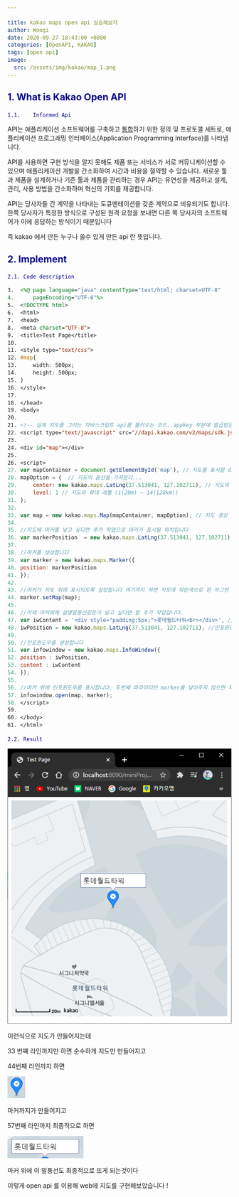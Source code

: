```yaml
---

title: kakao maps open api 실습해보자
author: Woogi
date: 2020-09-27 18:43:00 +0800
categories: [OpenAPI, KAKAO]
tags: [open api]
image:
  src: /assets/img/kakao/map_1.png
---
```


## <span style="color:darkblue">1. What is Kakao Open API</span>

<span style="color:darkblue">`1.1.    Informed Api`</span>

API는 애플리케이션 소프트웨어를 구축하고 [통합](https://www.redhat.com/ko/topics/integration)하기 위한 정의 및 프로토콜 세트로, 애플리케이션 프로그래밍 인터페이스(Application Programming Interface)를 나타냅니다.

API를 사용하면 구현 방식을 알지 못해도 제품 또는 서비스가 서로 커뮤니케이션할 수 있으며 애플리케이션 개발을 간소화하여 시간과 비용을 절약할 수 있습니다. 새로운 툴과 제품을 설계하거나 기존 툴과 제품을 관리하는 경우 API는 유연성을 제공하고 설계, 관리, 사용 방법을 간소화하며 혁신의 기회를 제공합니다.

API는 당사자들 간 계약을 나타내는 도큐멘테이션을 갖춘 계약으로 비유되기도 합니다. 한쪽 당사자가 특정한 방식으로 구성된 원격 요청을 보내면 다른 쪽 당사자의 소프트웨어가 이에 응답하는 방식이기 때문입니다

 

즉 kakao 에서 만든 누구나 쓸수 있게 만든 api 란 뜻입니다.



## <span style="color:darkblue">2. Implement</span>

<span style="color:darkblue">`2.1. Code description`</span>

```jsp
3.	<%@ page language="java" contentType="text/html; charset=UTF-8"
4.	    pageEncoding="UTF-8"%>
5.	<!DOCTYPE html>
6.	<html>
7.	<head>
8.	<meta charset="UTF-8">
9.	<title>Test Page</title>
10.	
11.	<style type="text/css">
12.	#map{
13.		width: 500px;
14.		height: 500px;
15.	}
16.	</style>
17.	
18.	</head>
19.	<body>
20.	
21.	<!-- 실제 지도를 그리는 자바스크립트 api를 불러오는 코드..appkey 부분에 발급받은 코드 넣으면 됩니다.  -->
22.	<script type="text/javascript" src="//dapi.kakao.com/v2/maps/sdk.js?appkey=???????????????"></script>
23.	
24.	<div id="map"></div>
25.	
26.	<script>    
27.	var mapContainer = document.getElementById('map'), // 지도를 표시할 div를 가져온다.
28.	mapOption = {  // 지도의 옵션을 가져온다...
29.	    center: new kakao.maps.LatLng(37.513041, 127.102711), // 지도의 중심좌표 (위도와 경도)
30.	    level: 1 // 지도의 확대 레벨 (1(20m) ~ 14(128km))
31.	};
32.	
33.	var map = new kakao.maps.Map(mapContainer, mapOption); // 지도 생성 및 객체 리턴 .. 여기까지만 해도 위에서 설정한 대로의 지도가 보인다.
34.	
35.	//지도에 마커를 넣고 싶다면 추가 작업으로 마커가 표시될 위치입니다 
36.	var markerPosition  = new kakao.maps.LatLng(37.513041, 127.102711); 
37.	
38.	//마커를 생성합니다
39.	var marker = new kakao.maps.Marker({
40.	position: markerPosition
41.	});
42.	
43.	//마커가 지도 위에 표시되도록 설정합니다 여기까지 하면 지도에 파란색으로 된 자그만 표시가 생성됩니다.
44.	marker.setMap(map);
45.	 
46.	//이제 마커위에 설명말풍선같은거 넣고 싶다면 할 추가 작업입니다.
47.	var iwContent = '<div style="padding:5px;">롯데월드타워<br></div>', // 인포윈도우에 표출될 내용으로 HTML 문자열이나 document element가 가능합니다
48.	iwPosition = new kakao.maps.LatLng(37.513041, 127.102711); //인포윈도우 표시 위치입니다
49.	
50.	//인포윈도우를 생성합니다
51.	var infowindow = new kakao.maps.InfoWindow({
52.	position : iwPosition, 
53.	content : iwContent 
54.	});
55.	
56.	//마커 위에 인포윈도우를 표시합니다. 두번째 파라미터인 marker를 넣어주지 않으면 지도 위에 표시됩니다
57.	infowindow.open(map, marker);  
58.	</script>
59.	
60.	</body>
61.	</html>

```

<span style="color:darkblue">`2.2. Result`</span>

![img](/assets/img/kakao/map_1.png)

이런식으로 지도가 만들어지는데 

33 번쨰 라인까지만 하면 순수하게 지도만 만들어지고

44번째 라인까지 하면 

![img](/assets/img/kakao/map_2.png) 

마커까지가 만들어지고 

57번째 라인까지 최종적으로 하면 

![img](/assets/img/kakao/map_3.png) 

마커 위에 이 말풍선도 최종적으로 뜨게 되는것이다

 

이렇게 open api 를 이용해 web에 지도를 구현해보았습니다 !